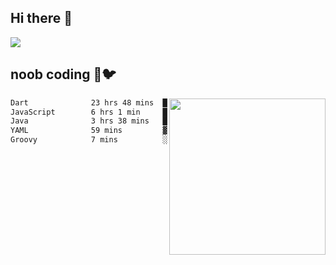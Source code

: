 ## Hi there 👋

<!--
**IZSSERAFIM/IZSSERAFIM** is a ✨ _special_ ✨ repository because its `README.md` (this file) appears on your GitHub profile.

Here are some ideas to get you started:

- 🔭 I’m currently working on ...
- 🌱 I’m currently learning ...
- 👯 I’m looking to collaborate on ...
- 🤔 I’m looking for help with ...
- 💬 Ask me about ...
- 📫 How to reach me: ...
- 😄 Pronouns: ...
- ⚡ Fun fact: ...
-->

![](https://pixel-profile.vercel.app/api/github-stats?username=IZSSERAFIM&screen_effect=true&theme=rainbow)

<!--
[![IZSSERAFIM's GitHub stats](https://github-readme-stats-omega-one-96.vercel.app/api?username=IZSSERAFIM&show_icons=true&theme=radical)](https://github.com/anuraghazra/github-readme-stats)
[![Top Langs](https://github-readme-stats-omega-one-96.vercel.app/api/top-langs/?username=IZSSERAFIM&layout=compact)](https://github.com/anuraghazra/github-readme-stats)
-->
## noob coding 🥬🐦

<img src="https://github-readme-stats-omega-one-96.vercel.app/api/top-langs/?username=IZSSERAFIM&layout=compact&langs_count=6" width="250" align="right"/>

<!--START_SECTION:waka-->

```txt
Dart              23 hrs 48 mins  █████████████████░░░░░░░░   67.96 %
JavaScript        6 hrs 1 min     ████▒░░░░░░░░░░░░░░░░░░░░   17.19 %
Java              3 hrs 38 mins   ██▓░░░░░░░░░░░░░░░░░░░░░░   10.41 %
YAML              59 mins         ▓░░░░░░░░░░░░░░░░░░░░░░░░   02.84 %
Groovy            7 mins          ░░░░░░░░░░░░░░░░░░░░░░░░░   00.37 %
```

<!--END_SECTION:waka-->
